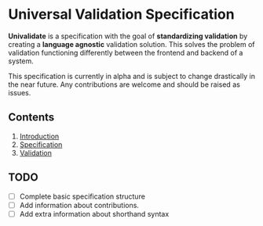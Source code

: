 # Universal Validation Specification

**Univalidate** is a specification with the goal of **standardizing 
validation** by creating a **language agnostic** validation solution.
This solves the problem of validation functioning differently between 
the frontend and backend of a system.

This specification is currently in alpha and is subject to change drastically
in the near future. Any contributions are welcome and should be raised
as issues.

## Contents

1. [Introduction](spec/1--introduction.md)
2. [Specification](spec/2--specification.md)
3. [Validation](spec/3--validation.md)


## TODO

- [ ] Complete basic specification structure
- [ ] Add information about contributions.
- [ ] Add extra information about shorthand syntax 
